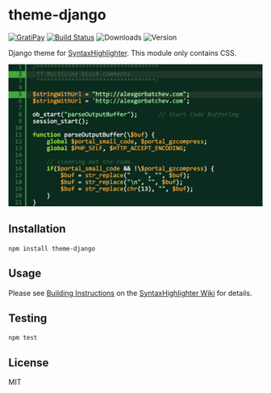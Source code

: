 # theme-django

[![GratiPay](https://img.shields.io/gratipay/user/alexgorbatchev.svg)](https://gratipay.com/alexgorbatchev/)
[![Build Status](https://travis-ci.org/syntaxhighlighter/theme-django.svg)](https://travis-ci.org/syntaxhighlighter/theme-django)
![Downloads](https://img.shields.io/npm/dm/theme-django.svg)
![Version](https://img.shields.io/npm/v/theme-django.svg)

Django theme for [SyntaxHighlighter](https://github.com/syntaxhighlighter/syntaxhighlighter). This module only contains CSS.

<img src="screenshot.png" width="640" />

## Installation

```
npm install theme-django
```

## Usage

Please see [Building Instructions](https://github.com/syntaxhighlighter/syntaxhighlighter/wiki/Building) on the [SyntaxHighlighter Wiki](https://github.com/syntaxhighlighter/syntaxhighlighter/wiki) for details.

## Testing

```
npm test
```

## License

MIT
